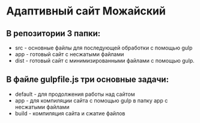 # Адаптивный сайт Можайский
<h2>В репозитории 3 папки:</h2>
<ul>
<li>src - основные файлы для последующей обработки с помощью gulp</li>
<li>app - готовый сайт с несжатыми файлами</li>
<li>dist - готовый сайт с минимизированными файлами с помощью gulp.</li>
</ul>

<h2>В файле gulpfile.js три основные задачи:</h2>
<ul>
<li>default - для продолжения работы над сайтом</li>
<li>app - для компиляции сайта с помощью gulp в папку app с несжатыми файлами</li>
<li>build - компиляция сайта и сжатие файлов</li>
</ul>
